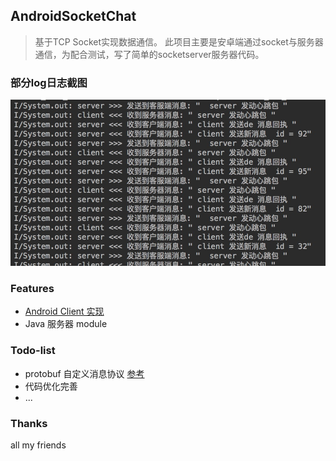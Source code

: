 ## AndroidSocketChat
> 基于TCP Socket实现数据通信。 此项目主要是安卓端通过socket与服务器通信，为配合测试，写了简单的socketserver服务器代码。

### 部分log日志截图

![01](./art/log1.png)

### Features

- [Android Client 实现](./)
- Java 服务器 module


### Todo-list

- protobuf 自定义消息协议 [参考](http://blog.csdn.net/briblue/article/details/53187780)
- 代码优化完善
- ...

### Thanks
all my friends
